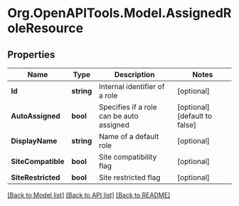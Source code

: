 
# Org.OpenAPITools.Model.AssignedRoleResource

## Properties

Name | Type | Description | Notes
------------ | ------------- | ------------- | -------------
**Id** | **string** | Internal identifier of a role | [optional] 
**AutoAssigned** | **bool** | Specifies if a role can be auto assigned | [optional] [default to false]
**DisplayName** | **string** | Name of a default role | [optional] 
**SiteCompatible** | **bool** | Site compatibility flag | [optional] 
**SiteRestricted** | **bool** | Site restricted flag | [optional] 

[[Back to Model list]](../README.md#documentation-for-models)
[[Back to API list]](../README.md#documentation-for-api-endpoints)
[[Back to README]](../README.md)

